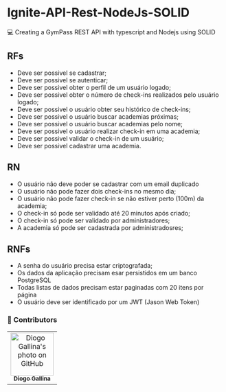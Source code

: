 # Ignite-API-Rest-NodeJs-SOLID
💻 Creating a GymPass REST API with typescript and Nodejs using SOLID

## RFs

- Deve ser possivel se cadastrar;
- Deve ser possivel se autenticar;
- Deve ser possivel obter o perfil de um usuário logado;
- Deve ser possivel obter o número de check-ins realizados pelo usuário logado;
- Deve ser possivel o usuário obter seu histórico de check-ins;
- Deve ser possivel o usuário buscar academias próximas;
- Deve ser possivel o usuário buscar academias pelo nome;
- Deve ser possivel o usuário realizar check-in em uma academia;
- Deve ser possivel validar o check-in de um usuário;
- Deve ser possivel cadastrar uma academia.

## RN

- O usuário não deve poder se cadastrar com um email duplicado
- O usuário não pode fazer dois check-ins no mesmo dia;
- O usuário não pode fazer check-in se não estiver perto (100m) da academia;
- O check-in só pode ser validado até 20 minutos após criado;
- O check-in só pode ser validado por administradores;
- A academia só pode ser cadastrada por administradosres;
  

## RNFs

- A senha do usuário precisa estar criptografada;
- Os dados da aplicação precisam esar persistidos em um banco PostgreSQL
- Todas listas de dados precisam estar paginadas com 20 itens por página
- O usuário deve ser identificado por um JWT (Jason Web Token)

### 🤝 Contributors

<table>
  <tr>
    <td align="center">
      <a href="#">
        <img src="https://avatars.githubusercontent.com/u/88459755?v=4" width="100px;" border-radius='50%' alt="Diogo Gallina's photo on GitHub"/><br>
        <sub>
          <b>Diogo Gallina</b>
        </sub>
      </a>
    </td>
  </tr>
</table>



